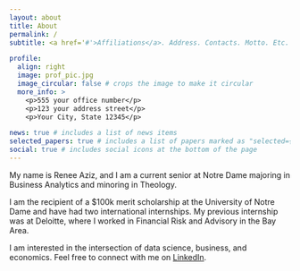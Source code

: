 ```yaml
---
layout: about
title: About
permalink: /
subtitle: <a href='#'>Affiliations</a>. Address. Contacts. Motto. Etc.

profile:
  align: right
  image: prof_pic.jpg
  image_circular: false # crops the image to make it circular
  more_info: >
    <p>555 your office number</p>
    <p>123 your address street</p>
    <p>Your City, State 12345</p>

news: true # includes a list of news items
selected_papers: true # includes a list of papers marked as "selected={true}"
social: true # includes social icons at the bottom of the page
---
```


My name is Renee Aziz, and I am a current senior at Notre Dame majoring in Business Analytics and minoring in Theology. 

I am the recipient of a $100k merit scholarship at the University of Notre Dame and have had two international internships. My previous internship was at Deloitte, where I worked in Financial Risk and Advisory in the Bay Area.

I am interested in the intersection of data science, business, and economics. Feel free to connect with me on [LinkedIn](https://www.linkedin.com/in/reneeaziz/).
